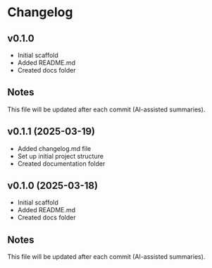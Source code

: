 # Changelog

## v0.1.0
- Initial scaffold
- Added README.md
- Created docs folder

## Notes
This file will be updated after each commit (AI-assisted summaries).
## v0.1.1 (2025-03-19)
- Added changelog.md file
- Set up initial project structure
- Created documentation folder

## v0.1.0 (2025-03-18)
- Initial scaffold
- Added README.md
- Created docs folder

## Notes
This file will be updated after each commit (AI-assisted summaries).
